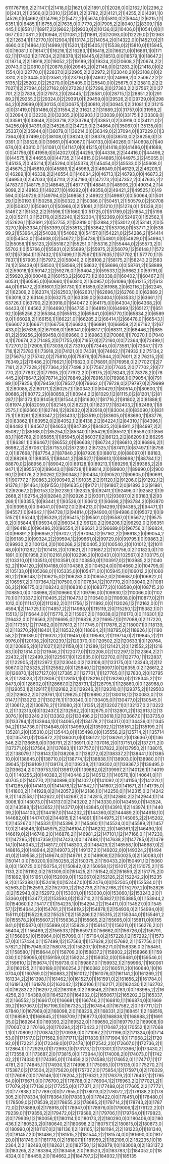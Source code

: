 6111767199,2|2|1147,1|2|1418,0|2|1621,0|2|1891,0|1|2026,0|0|2162,1|0|2296,2|0|2431,2|1|2566,0|2|3310,1|2|3581,2|2|3782,2|2|4121,2|1|4255,2|0|4391,1|0|4526,0|0|4662,0|1|4796,2|2|5472,2|0|5674,0|0|5810,0|2|5944,1|2|6215,1|1|6351,1|0|6485,1|1|6755,0|2|7635,0|0|7770,2|0|7905,2|2|8040,1|2|8309,1|1|8445,1|0|8581,1|1|8917,2|2|9662,1|2|9933,0|2|10136,0|2|10406,0|1|10541,0|0|10677,1|0|10811,2|0|10946,2|1|11081,2|2|11891,2|0|12093,0|0|12229,0|2|12363,1|2|12634,1|1|12770,1|0|12904,1|1|13174,2|2|14054,2|0|14322,0|0|14527,0|2|14660,0|0|14864,1|0|14999,1|1|15201,1|2|15405,1|1|15538,0|2|15810,0|1|15945,0|0|16081,1|0|16147,1|1|16216,1|2|16283,1|1|16418,2|0|16621,0|0|16891,1|0|17162,1|1|17432,1|2|17634,2|2|18378,1|2|18445,0|2|18513,0|0|18579,1|0|18647,2|0|18714,2|2|18918,2|0|19052,2|2|19189,2|0|19324,2|0|20608,2|1|20674,2|2|20743,0|2|20810,0|1|20878,0|0|20945,2|0|21148,0|0|21283,2|0|21418,0|0|21554,0|0|22770,0|1|22837,0|2|22905,2|2|22972,2|1|23040,2|0|23108,0|0|23310,2|0|23445,0|0|23581,2|0|23716,0|0|24932,1|0|24999,2|0|25067,2|2|25135,1|2|25202,0|2|25270,0|0|25405,0|2|25540,0|0|25675,0|2|25810,2|2|27027,1|2|27094,0|2|27162,0|0|27228,1|0|27296,2|0|27363,2|2|27567,2|0|27701,2|2|27838,2|0|27973,2|0|28445,1|2|28581,0|0|28715,1|2|28851,2|0|29189,2|1|29255,2|2|29324,0|2|29391,0|1|29459,0|0|29526,2|0|29729,0|0|29864,2|0|29999,0|0|30135,0|0|30675,1|2|30810,2|0|30945,1|2|31081,1|2|31215,0|0|31419,0|1|31486,0|2|31554,2|2|31621,2|1|31689,2|0|31757,0|0|31959,2|0|32094,0|0|32230,2|0|32365,2|0|32903,1|2|33039,0|0|33175,1|2|33309,0|0|33581,1|0|33648,2|0|33716,2|2|33784,1|2|33851,0|2|33919,0|0|34121,0|2|34256,0|0|34391,0|2|34526,0|2|34729,0|2|34864,0|1|35067,0|1|35135,0|0|35337,0|2|35944,0|1|36079,0|1|36214,0|0|36349,0|2|37094,0|1|37229,0|1|37364,0|0|37499,0|2|38108,0|1|38243,0|1|38378,0|0|38513,0|2|39256,0|1|39391,0|1|39526,0|0|39661,0|1|40067,0|1|40133,0|0|40269,0|1|40608,0|1|40674,0|0|40810,0|1|41081,0|1|41147,0|0|41215,0|1|41418,0|0|41486,0|1|41689,0|0|41756,0|1|41959,0|0|42027,0|2|44256,1|0|44336,2|2|44416,0|1|44496,2|0|44575,1|2|44655,0|0|44735,2|1|44815,0|2|44895,1|0|44975,2|2|45055,0|1|45135,2|0|45214,1|2|45294,0|0|45374,2|1|45454,0|2|45533,0|2|45608,0|2|45675,2|1|45810,0|0|45889,1|2|45969,2|0|46049,0|1|46129,2|2|46209,1|0|46289,1|0|46338,2|2|46554,0|1|46634,2|0|46713,1|2|46793,0|0|46873,2|1|46953,0|2|47033,1|0|47113,2|2|47193,0|1|47273,2|0|47352,2|0|47635,2|2|47837,0|1|48175,0|2|48648,2|1|48777,1|1|48841,0|1|48906,2|0|49034,2|1|49099,2|2|49163,1|1|49227,1|0|49292,0|1|49356,0|2|49421,2|1|49525,1|0|49594,0|0|49729,0|1|49794,0|2|49858,1|2|49922,1|1|49987,0|0|50064,0|1|50129,1|2|50193,1|1|50258,2|0|50322,2|1|50386,0|1|50451,2|1|50579,0|2|50708,2|0|50837,1|0|50901,0|1|50966,0|2|51081,2|1|51210,1|1|51274,0|1|51339,2|0|51467,2|1|51532,2|2|51596,1|1|51660,1|0|51725,0|1|51789,0|2|51854,2|1|51982,0|0|52111,0|1|52176,0|2|52240,1|2|52304,1|1|52369,0|0|52497,0|1|52562,1|2|52626,1|1|52691,2|0|52755,2|1|52819,0|1|52884,2|1|53012,0|2|53141,2|0|53270,1|0|53334,0|1|53399,0|2|53513,2|1|53642,1|1|53706,0|1|53771,2|0|53899,2|1|53964,2|2|54028,1|1|54092,1|0|54157,0|1|54221,0|2|54286,2|1|54414,0|0|54543,0|1|54608,0|2|54672,1|2|54736,1|1|54801,0|0|54929,0|1|54994,1|2|55058,1|1|55123,2|0|55187,2|1|55251,0|1|55316,2|1|55444,0|2|55573,2|0|55702,1|0|55766,0|1|55831,0|2|55899,1|2|55975,2|2|56079,1|2|56148,1|1|57297,1|1|57364,1|1|57432,1|1|57499,1|1|57567,1|1|57635,1|1|57702,1|1|57770,1|1|57837,1|1|57905,1|1|57972,2|0|58040,2|0|58108,2|1|58175,2|1|58243,2|2|58374,1|2|58439,0|1|58503,1|1|58568,2|1|58632,1|1|58696,0|0|58761,2|1|58889,0|2|59018,1|0|59147,2|2|59276,0|1|59404,2|0|59533,1|2|59662,1|0|59791,0|2|59920,2|0|60048,2|1|60153,2|2|60273,1|2|60338,0|1|60402,1|1|60467,2|1|60531,1|1|60595,0|0|60660,1|1|60810,2|1|60957,0|2|61086,1|0|61215,2|2|61344,0|1|61472,2|0|61601,1|2|61730,1|0|61859,0|2|61988,2|0|62116,2|2|62245,2|1|62309,2|0|62374,1|2|62503,1|0|62631,1|1|62696,1|2|62760,0|0|62889,2|1|63018,0|2|63146,0|0|63275,0|1|63339,0|2|63404,1|0|63533,1|2|63661,1|1|63726,1|0|63790,2|2|63918,0|1|64047,2|0|64175,0|0|64304,1|0|64368,2|0|64433,0|1|64562,2|1|64690,1|1|64755,0|1|64819,1|0|64999,1|2|65127,1|1|65192,1|0|65256,2|2|65384,0|1|65513,2|0|65641,0|0|65770,1|0|65834,2|0|65899,0|1|66028,2|1|66156,1|1|66221,0|1|66285,2|2|66414,1|2|66478,0|1|66543,1|1|66607,2|0|66671,1|1|66756,1|2|66824,1|1|66891,1|0|66959,2|2|67162,1|2|67433,0|2|67636,0|2|67906,0|1|68041,0|0|68177,1|0|68311,2|0|68446,2|1|68581,2|2|69256,2|0|69458,0|0|69660,0|2|69863,1|2|70066,1|1|70270,1|0|70404,1|1|70674,2|2|71485,2|0|71755,0|0|71957,0|2|72160,0|0|72364,1|0|72499,1|1|72701,1|2|72905,1|1|73038,0|2|73310,0|1|73445,0|0|73581,1|0|73647,1|1|73716,1|2|73783,1|1|73918,2|0|74121,0|0|74391,1|0|74662,1|1|74932,1|2|75134,2|2|75675,1|2|75742,0|2|75810,0|0|75876,1|0|75944,2|0|76011,2|2|76215,2|0|76349,2|2|76486,2|0|76621,1|0|76823,0|0|76891,0|1|76958,0|2|77027,1|2|77161,2|2|77228,2|1|77364,2|0|77498,2|0|77567,2|0|77635,2|0|77702,2|0|77770,2|0|77837,2|0|77905,2|0|77972,2|0|78175,2|0|78243,2|0|78378,2|0|78445,2|0|78647,2|0|78714,2|0|78849,2|0|78916,1|0|78986,1|0|79054,1|0|79189,1|0|79256,1|0|79459,1|0|79527,0|0|79662,0|1|79728,0|2|79797,0|2|79999,1|2|80085,2|2|80171,1|2|80257,1|1|80343,1|0|80429,1|1|80514,0|1|80600,1|1|80686,2|1|80772,2|0|80858,2|1|80944,2|2|81029,1|2|81115,0|2|81201,1|2|81287,1|1|81373,1|0|81459,1|1|81544,0|1|81630,1|1|81716,2|1|81802,2|0|81888,1|0|81974,0|0|82059,0|1|82145,0|2|82231,0|1|82317,1|1|82403,2|1|82489,1|1|82575,1|0|82660,1|1|82746,1|2|82832,0|2|82918,0|1|83004,0|0|83090,1|0|83175,1|1|83261,1|2|83347,2|2|83433,1|2|83519,0|2|83605,0|1|83690,1|1|83776,2|0|83862,1|1|83952,0|2|84052,1|2|84138,2|2|84224,1|2|84310,1|1|84396,1|0|84482,1|1|84567,0|1|84653,1|1|84739,2|1|84825,2|0|84911,2|1|84997,2|2|85082,1|2|85168,0|2|85254,1|2|85340,1|1|85426,1|0|85512,1|1|85597,0|1|85683,1|1|85769,2|0|85855,1|1|85945,0|2|86037,1|2|86123,2|2|86209,1|2|86295,1|1|86381,1|0|86467,1|1|86552,0|1|86638,1|1|86724,2|1|86810,2|0|86896,2|1|86982,2|2|87067,1|2|87153,0|2|87239,1|2|87325,1|1|87411,1|0|87497,1|1|87582,0|1|87668,1|1|87754,2|1|87840,2|0|87926,1|0|88012,0|0|88097,0|1|88183,0|2|88269,0|1|88355,1|1|88441,2|1|88527,1|1|88613,1|0|88698,1|1|88784,1|2|88870,0|2|88956,0|1|89042,0|0|89128,1|0|89213,1|1|89299,1|2|89385,2|2|89471,1|2|89557,0|2|89643,0|1|89728,1|1|89814,2|0|89900,1|1|89990,0|2|90090,1|2|90176,2|2|90262,1|2|90348,1|1|90434,1|0|90520,1|1|90605,0|1|90691,1|1|90777,2|1|90863,2|0|90949,2|1|91035,2|2|91120,1|2|91206,0|2|91292,1|2|91378,1|1|91464,1|0|91550,1|1|91635,0|1|91721,1|1|91807,2|0|91893,0|2|91981,1|2|92067,2|2|92153,1|2|92239,1|1|92325,1|0|92411,1|1|92496,0|1|92582,1|1|92668,2|1|92754,2|0|92840,2|1|92926,2|2|93011,1|2|93097,0|2|93183,1|2|93269,1|1|93355,1|0|93441,1|1|93526,0|1|93612,1|1|93698,2|1|93784,2|0|93870,1|0|93956,0|0|94041,0|1|94127,0|2|94213,0|1|94299,1|1|94385,2|1|94471,1|1|94557,1|0|94642,1|1|94728,1|2|94814,0|2|94900,0|1|94986,0|0|95072,1|0|95157,1|1|95243,1|2|95329,2|2|95415,1|2|95501,0|2|95587,0|1|95672,1|1|95758,2|0|95844,1|1|95934,0|2|96034,1|2|96120,2|2|96206,1|2|96292,0|2|96351,0|1|96418,0|0|96486,2|0|96554,2|1|96621,2|2|96689,0|2|96756,0|1|96824,0|0|96891,2|0|96959,2|1|97027,2|2|97094,1|2|97162,2|2|98918,2|0|99054,2|2|99189,2|0|99324,2|2|99594,1|2|99661,0|2|99729,0|0|99795,1|0|99863,2|0|99930,2|2|100134,2|0|100268,2|2|100405,2|0|100540,2|0|101012,1|2|101148,0|0|101282,1|2|101418,2|0|101621,2|1|101687,2|2|101756,0|2|101823,0|1|101891,0|0|101958,2|0|102161,0|0|102296,2|0|102431,0|0|102567,0|2|103175,0|2|103310,0|1|103513,0|1|103581,0|0|103850,0|1|103917,0|2|103985,2|2|104052,2|1|104120,2|0|104188,0|0|104389,2|0|104524,0|0|104660,2|0|104795,0|2|105133,0|1|105268,0|1|105335,0|0|105471,0|0|105945,1|0|106012,2|0|106080,2|2|106148,1|2|106215,0|2|106283,0|0|106552,0|2|106687,0|0|106822,0|2|106957,2|0|107364,1|2|107500,0|0|107634,1|2|107770,2|0|108040,2|1|108106,2|2|108175,0|2|108242,0|1|108310,0|0|108377,2|0|108580,0|0|108715,2|0|108850,0|0|108986,2|0|109660,1|2|109796,0|0|109930,1|2|110066,0|0|110270,1|0|110337,2|0|110405,2|2|110473,1|2|110540,0|2|110608,0|0|110877,0|2|111012,0|0|111147,0|2|111282,2|0|111756,1|2|111892,0|0|112026,1|2|112162,0|0|114594,1|2|114725,1|0|114857,2|2|114988,0|1|115119,2|0|115250,1|2|115382,1|0|115513,1|2|115644,0|0|115776,2|2|115907,2|0|116038,0|2|116170,0|0|116301,1|2|116432,0|0|116563,2|1|116695,0|1|116826,2|2|116957,1|0|117088,0|2|117220,2|0|117351,1|2|117482,0|0|117613,2|1|117745,0|1|117876,2|2|118007,1|0|118139,0|2|118270,2|0|118401,1|2|118532,0|0|118664,2|1|118795,0|2|118926,1|0|119058,2|2|119189,0|1|119320,2|0|119451,0|0|119583,2|1|119714,0|2|119845,2|2|119976,0|1|120108,2|0|120239,1|2|120370,0|0|120502,2|2|120633,1|0|120764,0|2|120895,2|0|121027,1|2|121158,0|0|121289,1|2|121421,2|0|121552,2|2|121683,1|0|121814,0|2|121946,2|1|122077,0|1|122208,0|2|122297,1|2|122364,2|2|122432,2|1|122499,2|0|122567,1|0|122635,0|0|122702,0|1|122770,1|1|122837,2|1|122905,2|2|122972,1|2|123040,0|2|123108,0|1|123175,0|0|123243,2|2|125067,0|2|125325,2|1|125582,0|0|125840,1|2|126097,1|0|126355,0|2|126612,2|0|126870,1|2|127127,0|0|127385,2|1|127701,1|1|127765,0|1|127830,2|0|127958,2|1|128023,2|2|128087,1|1|128151,1|0|128216,0|1|128280,0|2|128345,2|1|128473,0|0|128602,0|1|128667,0|2|128731,1|2|128795,1|1|128860,0|0|128988,0|1|129053,1|2|129117,1|1|129182,2|0|129246,2|1|129310,0|1|129375,2|1|129503,0|2|129632,2|0|129761,1|0|129825,0|1|129890,2|2|130018,1|2|130083,0|1|130147,1|1|130212,2|1|130276,1|1|130340,0|0|130405,0|1|130477,0|2|130545,0|2|130612,2|2|130878,2|1|131080,2|0|131351,2|2|132027,1|0|132137,0|2|132220,2|1|132313,0|0|132437,1|2|132562,2|0|132675,0|1|132801,2|1|132913,1|2|133076,1|0|133249,2|0|133362,0|2|133496,2|2|133618,1|2|133667,0|1|133735,0|0|133784,1|2|133944,1|0|134065,0|2|134178,2|1|134317,0|0|134439,0|1|134594,2|1|134736,0|1|134848,0|0|134969,0|2|135092,1|2|135161,2|2|135199,2|1|135281,2|0|135310,0|2|135443,0|1|135498,0|0|135556,2|2|135714,2|1|135714,1|0|135781,0|2|135872,2|1|136001,0|0|136122,1|2|136261,2|0|136367,0|1|136546,2|2|136656,0|0|136791,2|2|136911,0|2|137016,2|0|137151,0|2|137271,2|0|137371,0|2|137564,2|1|137693,1|1|137757,0|1|137822,2|0|137950,2|1|138015,2|2|138079,1|1|138143,1|0|138208,0|1|138272,0|2|138337,2|1|138441,1|0|138510,0|0|138645,0|1|138710,0|2|138774,1|2|138838,1|1|138903,0|0|138980,0|1|139045,1|2|139109,1|1|139174,2|0|139238,2|1|139302,0|1|139367,2|1|139495,0|2|139624,2|0|139753,1|0|139817,0|1|139882,0|2|139997,2|1|140126,1|1|140190,0|1|140255,2|0|140383,2|1|140448,2|2|140512,1|1|140576,1|0|140641,0|1|140705,0|2|140770,2|1|140898,0|0|141027,0|1|141092,0|2|141156,1|2|141220,1|1|141285,0|0|141413,0|1|141478,1|2|141542,1|1|141607,2|0|141671,2|1|141735,0|1|141800,2|1|141928,0|2|142057,2|0|142186,1|0|142250,0|1|142315,0|2|142429,2|1|142558,1|1|142622,0|1|142687,2|0|142815,2|1|142880,2|2|142944,1|1|143008,1|0|143073,0|1|143137,0|2|143202,2|1|143330,0|0|143459,0|1|143524,0|2|143588,1|2|143652,1|1|143717,0|0|143845,0|1|143910,1|2|143974,1|1|144039,2|0|144103,2|1|144167,0|1|144232,2|1|144360,0|2|144489,2|0|144618,1|0|144682,0|1|144747,0|2|144815,1|2|144891,1|1|144975,2|1|145065,2|2|145202,1|2|145267,0|1|145331,1|1|145396,2|1|145460,1|1|145524,0|0|145589,2|1|145717,0|2|145846,1|0|145975,2|2|146104,0|1|146232,2|0|146361,1|2|146490,1|0|146619,0|2|146748,2|0|146876,2|1|146981,2|2|147101,1|2|147166,0|1|147230,1|1|147295,2|1|147359,1|1|147423,0|0|147488,1|1|147638,2|1|147785,0|2|147914,1|0|148043,2|2|148172,0|1|148300,2|0|148429,1|2|148558,1|0|148687,0|2|148816,2|0|148944,2|2|149073,2|1|149137,2|0|149202,0|0|149324,2|1|149441,0|2|149558,2|2|149674,0|1|149791,2|0|149908,1|2|150025,0|2|150083,0|1|150141,0|0|150200,1|0|150258,2|2|150375,2|1|150433,2|0|150491,1|2|150608,0|0|150725,0|0|150754,2|1|150842,0|2|150958,1|2|151017,2|2|151075,2|1|151133,2|0|151192,0|2|151309,0|0|151425,2|1|151542,0|2|151659,2|2|151775,2|0|151892,1|0|151951,0|0|152009,0|1|152067,0|2|152126,2|2|152242,2|0|152359,2|0|152388,1|0|152418,1|0|152447,0|0|152476,0|0|152505,0|1|152534,0|1|152563,0|2|152593,2|2|152709,2|2|152739,2|1|152768,2|1|152797,2|0|152826,0|2|152943,0|2|152972,0|1|153001,0|1|153030,0|0|153060,1|2|153243,2|0|153360,0|1|153477,2|2|153593,0|2|153710,2|1|153827,1|1|153885,0|1|153944,2|0|154060,1|2|154177,1|1|154235,1|0|154294,2|2|154411,0|0|154527,0|0|154557,1|2|154644,2|0|154761,2|1|154819,2|2|154878,1|2|154936,0|2|154994,0|0|155111,0|2|155228,0|2|155257,1|2|155286,1|2|155315,2|2|155344,0|1|155461,2|0|155578,2|0|155607,2|1|155636,2|1|155665,2|2|155695,0|0|155811,0|0|155841,0|1|155870,0|1|155899,0|2|155928,2|1|156147,1|1|156211,0|1|156276,2|0|156404,2|1|156469,2|2|156533,1|1|156597,1|0|156662,0|1|156726,0|2|156791,2|1|156895,1|0|156964,0|0|157099,0|1|157164,0|2|157228,1|2|157292,1|1|157357,0|0|157434,0|1|157499,1|2|157563,1|1|157628,2|0|157692,2|1|157756,0|1|157821,2|1|157949,0|2|158078,2|0|158207,1|0|158271,0|1|158336,0|2|158451,2|1|158580,1|1|158644,0|1|158709,2|0|158837,2|1|158902,2|2|158966,1|1|159030,1|0|159095,0|1|159159,0|2|159224,2|1|159352,0|0|159481,0|1|159546,0|2|159610,1|2|159674,1|1|159739,0|0|159867,0|1|159932,1|2|159996,1|1|160061,2|0|160125,2|1|160189,0|1|160254,2|1|160382,0|2|160511,2|0|160640,1|0|160704,0|1|160769,0|2|160883,2|1|161012,1|1|161076,0|1|161141,2|0|161269,2|1|161334,2|2|161398,1|1|161462,1|0|161527,0|1|161591,0|2|161656,2|1|161784,0|0|161913,0|1|161978,0|2|162042,1|2|162106,1|1|162171,2|0|162430,1|2|162702,0|0|162837,2|1|162972,0|2|163108,0|2|163648,2|1|163783,0|0|163985,2|2|164256,2|0|164389,0|0|164527,0|1|164932,0|2|165067,1|2|165202,2|2|165337,2|2|166552,1|2|166617,0|1|166681,1|1|166746,2|1|166810,1|1|166874,0|0|166939,2|1|167067,0|2|167196,1|0|167325,2|2|167454,0|1|167582,2|0|167711,1|2|167840,1|0|167969,0|2|168098,2|0|168226,2|1|168331,2|2|168451,1|2|168516,0|1|168580,1|1|168645,2|1|168709,1|1|168773,0|0|168838,1|1|168988,2|1|169135,0|2|169264,1|0|169393,2|2|169522,0|1|169650,2|0|169779,1|2|169908,1|0|170037,0|2|170166,2|0|170294,2|2|170423,2|1|170487,2|0|170552,1|2|170681,1|0|170809,1|1|170874,1|2|170938,0|0|171067,2|1|171196,0|2|171324,0|0|171453,0|1|171517,0|2|171582,1|0|171711,1|2|171839,1|1|171904,1|0|171968,2|2|172092,0|1|172221,2|0|172349,0|0|172478,1|0|172542,2|0|172607,0|1|172736,2|1|172864,1|1|172929,0|1|172993,1|0|173173,1|2|173301,1|1|173366,1|0|173430,2|2|173558,0|1|173687,2|0|173815,0|0|173944,1|0|174008,2|0|174073,0|1|174202,2|1|174330,1|1|174395,0|1|174459,2|2|174588,1|2|174652,0|1|174717,1|1|174781,2|0|174845,1|1|174930,1|2|174998,1|1|175065,1|0|175135,0|0|175270,2|1|175387,0|2|175504,2|2|175620,0|1|175737,2|0|175854,1|2|175971,0|2|176029,0|1|176087,0|0|176146,1|0|176204,2|2|176321,2|1|176379,2|0|176437,1|2|176554,0|0|176671,0|0|176700,2|1|176788,0|2|176904,1|2|176963,2|2|177021,2|1|177079,2|0|177138,0|2|177255,0|0|177371,2|1|177488,0|2|177605,2|2|177721,2|0|177838,1|0|177897,0|0|177955,0|1|178013,0|2|178072,2|2|178188,2|0|178305,2|0|178334,1|0|178364,1|0|178393,0|0|178422,0|0|178451,0|1|178480,0|1|178509,0|2|178539,2|2|178655,2|2|178685,2|1|178714,2|1|178743,2|0|178772,0|2|178889,0|2|178918,0|1|178947,0|1|178976,0|0|179006,1|2|179122,2|0|179239,0|1|179356,2|2|179472,0|2|179589,2|1|179706,1|1|179764,0|1|179823,2|0|179939,1|2|180056,1|1|180114,1|0|180173,2|2|180290,0|0|180406,0|0|180436,1|2|180523,2|0|180640,2|1|180698,2|2|180757,1|2|180815,0|2|180873,0|0|180990,0|2|181107,0|2|181136,1|2|181165,1|2|181194,2|2|181223,0|1|181340,2|0|181457,2|0|181486,2|1|181515,2|1|181544,2|2|181574,0|0|181690,0|0|181720,0|1|181749,0|1|181778,0|2|181807,1|1|181959,2|1|182106,0|2|182235,1|0|182364,2|2|182493,0|1|182621,2|0|182750,1|2|182879,1|0|183008,0|2|183137,2|0|183265,2|2|183394,2|1|183458,2|0|183523,2|0|183783,1|2|184052,0|1|184324,0|0|184459,2|0|184662,2|1|184797,2|2|184932,1|1|185135
